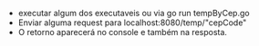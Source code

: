 - executar algum dos executaveis ou via go run tempByCep.go
- Enviar alguma request para localhost:8080/temp/"cepCode"
- O retorno aparecerá no console e também na resposta.
